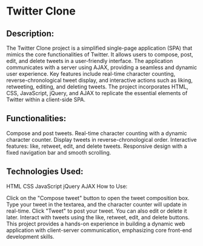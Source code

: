 # Twitter Clone

## Description:

The Twitter Clone project is a simplified single-page application (SPA) that mimics the core functionalities of Twitter. It allows users to compose, post, edit, and delete tweets in a user-friendly interface. The application communicates with a server using AJAX, providing a seamless and dynamic user experience. Key features include real-time character counting, reverse-chronological tweet display, and interactive actions such as liking, retweeting, editing, and deleting tweets. The project incorporates HTML, CSS, JavaScript, jQuery, and AJAX to replicate the essential elements of Twitter within a client-side SPA.

## Functionalities:

Compose and post tweets.
Real-time character counting with a dynamic character counter.
Display tweets in reverse-chronological order.
Interactive features: like, retweet, edit, and delete tweets.
Responsive design with a fixed navigation bar and smooth scrolling.

## Technologies Used:

HTML
CSS
JavaScript
jQuery
AJAX
How to Use:

Click on the "Compose tweet" button to open the tweet composition box.
Type your tweet in the textarea, and the character counter will update in real-time.
Click "Tweet" to post your tweet. You can also edit or delete it later.
Interact with tweets using the like, retweet, edit, and delete buttons.
This project provides a hands-on experience in building a dynamic web application with client-server communication, emphasizing core front-end development skills.
